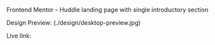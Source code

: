 Frontend Mentor - Huddle landing page with single introductory section

Design Preview: (./design/desktop-preview.jpg)

Live link: 
